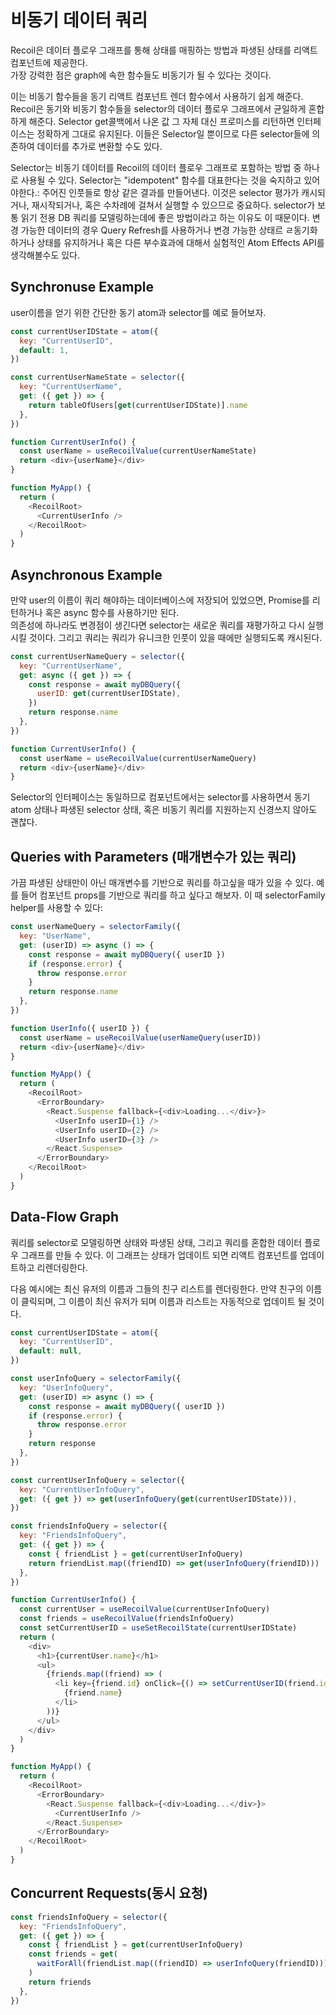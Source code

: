 # 비동기 데이터 쿼리

Recoil은 데이터 플로우 그래프를 통해 상태를 매핑하는 방법과 파생된 상태를 리액트 컴포넌트에 제공한다.  
가장 강력한 점은 graph에 속한 함수들도 비동기가 될 수 있다는 것이다.

이는 비동기 함수들을 동기 리액트 컴포넌트 렌더 함수에서 사용하기 쉽게 해준다. Recoil은 동기와 비동기 함수들을 selector의 데이터 플로우 그래프에서 균일하게 혼합하게 해준다. Selector get콜백에서 나온 값 그 자체 대신 프로미스를 리턴하면 인터페이스는 정확하게 그대로 유지된다. 이들은 Selector일 뿐이므로 다른 selector들에 의존하여 데이터를 추가로 변환할 수도 있다.

Selector는 비동기 데이터를 Recoil의 데이터 플로우 그래프로 포함하는 방법 중 하나로 사용될 수 있다.
Selector는 "idempotent" 함수를 대표한다는 것을 숙지하고 있어야한다.: 주어진 인풋들로 항상 같은 결과를 만들어낸다.
이것은 selector 평가가 캐시되거나, 재시작되거나, 혹은 수차례에 걸쳐서 실행할 수 있으므로 중요하다. selector가 보통 읽기 전용 DB 쿼리를 모델링하는데에 좋은 방법이라고 하는 이유도 이 때문이다. 변경 가능한 데이터의 경우 Query Refresh를 사용하거나 변경 가능한 상태르 ㄹ동기화하거나 상태를 유지하거나 혹은 다른 부수효과에 대해서 실험적인 Atom Effects API를 생각해볼수도 있다.

## Synchronuse Example

user이름을 얻기 위한 간단한 동기 atom과 selector를 예로 들어보자.

```js
const currentUserIDState = atom({
  key: "CurrentUserID",
  default: 1,
})

const currentUserNameState = selector({
  key: "CurrentUserName",
  get: ({ get }) => {
    return tableOfUsers[get(currentUserIDState)].name
  },
})

function CurrentUserInfo() {
  const userName = useRecoilValue(currentUserNameState)
  return <div>{userName}</div>
}

function MyApp() {
  return (
    <RecoilRoot>
      <CurrentUserInfo />
    </RecoilRoot>
  )
}
```

## Asynchronous Example

만약 user의 이름이 쿼리 해야하는 데이터베이스에 저장되어 있었으면, Promise를 리턴하거나 혹은 async 함수를 사용하기만 된다.  
의존성에 하나라도 변경점이 생긴다면 selector는 새로운 쿼리를 재평가하고 다시 실행시킬 것이다. 그리고 쿼리는 쿼리가 유니크한 인풋이 있을 때에만 실행되도록 캐시된다.

```js
const currentUserNameQuery = selector({
  key: "CurrentUserName",
  get: async ({ get }) => {
    const response = await myDBQuery({
      userID: get(currentUserIDState),
    })
    return response.name
  },
})

function CurrentUserInfo() {
  const userName = useRecoilValue(currentUserNameQuery)
  return <div>{userName}</div>
}
```

Selector의 인터페이스는 동일하므로 컴포넌트에서는 selector를 사용하면서 동기 atom 상태나 파생된 selector 상태, 혹은 비동기 쿼리를 지원하는지 신경쓰지 않아도 괜찮다.

## Queries with Parameters (매개변수가 있는 쿼리)

가끔 파생된 상태만이 아닌 매개변수를 기반으로 쿼리를 하고싶을 때가 있을 수 있다. 예를 들어 컴포넌트 props를 기반으로 쿼리를 하고 싶다고 해보자. 이 때 selectorFamily helper를 사용할 수 있다:

```js
const userNameQuery = selectorFamily({
  key: "UserName",
  get: (userID) => async () => {
    const response = await myDBQuery({ userID })
    if (response.error) {
      throw response.error
    }
    return response.name
  },
})

function UserInfo({ userID }) {
  const userName = useRecoilValue(userNameQuery(userID))
  return <div>{userName}</div>
}

function MyApp() {
  return (
    <RecoilRoot>
      <ErrorBoundary>
        <React.Suspense fallback={<div>Loading...</div>}>
          <UserInfo userID={1} />
          <UserInfo userID={2} />
          <UserInfo userID={3} />
        </React.Suspense>
      </ErrorBoundary>
    </RecoilRoot>
  )
}
```

## Data-Flow Graph

쿼리를 selector로 모델링하면 상태와 파생된 상태, 그리고 쿼리를 혼합한 데이터 플로우 그래프를 만들 수 있다. 이 그래프는 상태가 업데이트 되면 리액트 컴포넌트를 업데이트하고 리렌더링한다.

다음 예시에는 최신 유저의 이름과 그들의 친구 리스트를 렌더링한다. 만약 친구의 이름이 클릭되며, 그 이름이 최신 유저가 되며 이름과 리스트는 자동적으로 업데이트 될 것이다.

```js
const currentUserIDState = atom({
  key: "CurrentUserID",
  default: null,
})

const userInfoQuery = selectorFamily({
  key: "UserInfoQuery",
  get: (userID) => async () => {
    const response = await myDBQuery({ userID })
    if (response.error) {
      throw response.error
    }
    return response
  },
})

const currentUserInfoQuery = selector({
  key: "CurrentUserInfoQuery",
  get: ({ get }) => get(userInfoQuery(get(currentUserIDState))),
})

const friendsInfoQuery = selector({
  key: "FriendsInfoQuery",
  get: ({ get }) => {
    const { friendList } = get(currentUserInfoQuery)
    return friendList.map((friendID) => get(userInfoQuery(friendID)))
  },
})

function CurrentUserInfo() {
  const currentUser = useRecoilValue(currentUserInfoQuery)
  const friends = useRecoilValue(friendsInfoQuery)
  const setCurrentUserID = useSetRecoilState(currentUserIDState)
  return (
    <div>
      <h1>{currentUser.name}</h1>
      <ul>
        {friends.map((friend) => (
          <li key={friend.id} onClick={() => setCurrentUserID(friend.id)}>
            {friend.name}
          </li>
        ))}
      </ul>
    </div>
  )
}

function MyApp() {
  return (
    <RecoilRoot>
      <ErrorBoundary>
        <React.Suspense fallback={<div>Loading...</div>}>
          <CurrentUserInfo />
        </React.Suspense>
      </ErrorBoundary>
    </RecoilRoot>
  )
}
```

## Concurrent Requests(동시 요청)

```js
const friendsInfoQuery = selector({
  key: "FriendsInfoQuery",
  get: ({ get }) => {
    const { friendList } = get(currentUserInfoQuery)
    const friends = get(
      waitForAll(friendList.map((friendID) => userInfoQuery(friendID)))
    )
    return friends
  },
})
```
